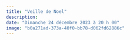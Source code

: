 ```yaml
---
title: "Veille de Noel"
description: 
date: "Dimanche 24 décembre 2023 à 20 h 00"
image: "b0a271ad-373a-40f0-bb78-d062fd62886c"
---
```


‎ 